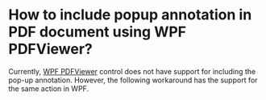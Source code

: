 # How to include popup annotation in PDF document using WPF PDFViewer?

Currently, [WPF PDFViewer](https://www.syncfusion.com/wpf-controls/pdf-viewer) control does not have support for including the pop-up annotation. However, the following workaround has the support for the same action in WPF.